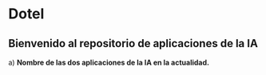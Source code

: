 # Dotel

## Bienvenido al repositorio de aplicaciones de la IA

a)	**Nombre de las dos aplicaciones de la IA en la actualidad.**

